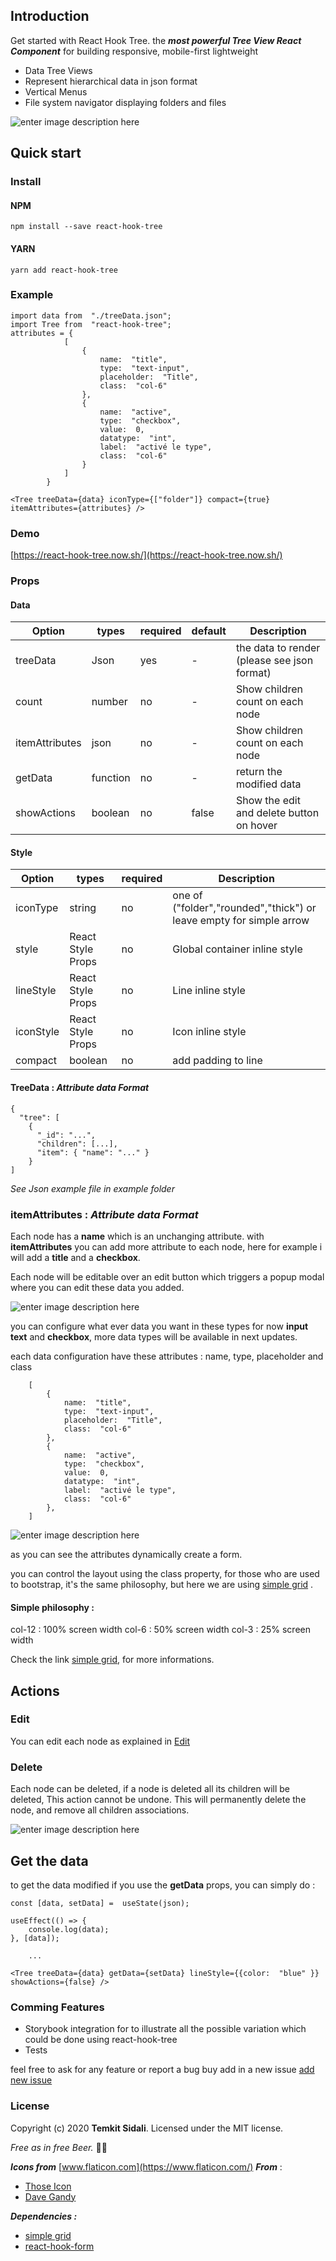 ## Introduction

Get started with React Hook Tree. the **_most powerful Tree View React Component_** for building responsive, mobile-first lightweight

- Data Tree Views
- Represent hierarchical data in json format
- Vertical Menus
- File system navigator displaying folders and files

![enter image description here](https://temkit-sidali.s3.eu-west-3.amazonaws.com/Capture%20d%E2%80%99e%CC%81cran%202020-03-18%20a%CC%80%2016.18.25.png)

## Quick start

### Install

#### NPM

    npm install --save react-hook-tree

#### YARN

    yarn add react-hook-tree

### Example

    import data from  "./treeData.json";
    import Tree from  "react-hook-tree";
    attributes = {
    		    [
    			    {
    				    name:  "title",
    				    type:  "text-input",
    				    placeholder:  "Title",
    				    class:  "col-6"
    			    },
    			    {
    				    name:  "active",
    				    type:  "checkbox",
    				    value:  0,
    				    datatype:  "int",
    				    label:  "activé le type",
    				    class:  "col-6"
    			    }
    		    ]
    	    }

    <Tree treeData={data} iconType={["folder"]} compact={true} itemAttributes={attributes} />

### Demo

[https://react-hook-tree.now.sh/](https://react-hook-tree.now.sh/)

### Props

#### Data

| Option         | types    | required | default | Description                                 |
| -------------- | -------- | -------- | ------- | ------------------------------------------- |
| treeData       | Json     | yes      | -       | the data to render (please see json format) |
| count          | number   | no       | -       | Show children count on each node            |
| itemAttributes | json     | no       | -       | Show children count on each node            |
| getData        | function | no       | -       | return the modified data                    |
| showActions    | boolean  | no       | false   | Show the edit and delete button on hover    |

#### Style

| Option    | types             | required | Description                                                         |
| --------- | ----------------- | -------- | ------------------------------------------------------------------- |
| iconType  | string            | no       | one of ("folder","rounded","thick") or leave empty for simple arrow |
| style     | React Style Props | no       | Global container inline style                                       |
| lineStyle | React Style Props | no       | Line inline style                                                   |
| iconStyle | React Style Props | no       | Icon inline style                                                   |
| compact   | boolean           | no       | add padding to line                                                 |

#### TreeData : _Attribute data Format_

    {
      "tree": [
        {
          "_id": "...",
          "children": [...],
          "item": { "name": "..." }
        }
    ]

_See Json example file in example folder_

### <a name="edit"></a> itemAttributes : _Attribute data Format_

Each node has a **name** which is an unchanging attribute.
with **itemAttributes** you can add more attribute to each node, here for example i will add a **title** and a **checkbox**.

Each node will be editable over an edit button which triggers a popup modal where you can edit these data you added.

![enter image description here](https://temkit-sidali.s3.eu-west-3.amazonaws.com/Capture%20d%E2%80%99e%CC%81cran%202020-03-18%20a%CC%80%2016.52.58.png)

you can configure what ever data you want in these types for now **input text** and **checkbox**, more data types will be available in next updates.

each data configuration have these attributes : name, type, placeholder and class

        [
    	    {
    		    name:  "title",
    		    type:  "text-input",
    		    placeholder:  "Title",
    		    class:  "col-6"
    	    },
    	    {
    		    name:  "active",
    		    type:  "checkbox",
    		    value:  0,
    		    datatype:  "int",
    		    label:  "activé le type",
    		    class:  "col-6"
    		},
        ]

![enter image description here](https://temkit-sidali.s3.eu-west-3.amazonaws.com/Capture%20d%E2%80%99e%CC%81cran%202020-03-18%20a%CC%80%2016.19.55.png)

as you can see the attributes dynamically create a form.

you can control the layout using the class property, for those who are used to bootstrap, it's the same philosophy, but here we are using [simple grid](https://github.com/zachacole/Simple-Grid) .

#### Simple philosophy :

col-12 : 100% screen width
col-6 : 50% screen width
col-3 : 25% screen width

Check the link [simple grid](https://github.com/zachacole/Simple-Grid), for more informations.

## Actions

### Edit

You can edit each node as explained in [Edit](#edit)

### Delete

Each node can be deleted,
if a node is deleted all its children will be deleted, This action cannot be undone. This will permanently delete the node, and remove all children associations.

![enter image description here](https://temkit-sidali.s3.eu-west-3.amazonaws.com/Capture%20d%E2%80%99e%CC%81cran%202020-03-18%20a%CC%80%2016.19.29.png)

## Get the data

to get the data modified if you use the **getData** props, you can simply do :

    const [data, setData] =  useState(json);

    useEffect(() => {
        console.log(data);
    }, [data]);

    	...

    <Tree treeData={data} getData={setData} lineStyle={{color:  "blue" }} showActions={false} />

### Comming Features

- Storybook integration for to illustrate all the possible variation which could be done using react-hook-tree
- Tests

feel free to ask for any feature or report a bug buy add in a new issue [add new issue ](https://github.com/Temkit/react-hook-tree/issues/new)

### License

Copyright (c) 2020 **Temkit Sidali**.
Licensed under the MIT license.

_Free as in free Beer._ [](https://graphemica.com/%F0%9F%8D%BA)🍺🍺

**_Icons from_** [www.flaticon.com](https://www.flaticon.com/) **_From_** :

- [Those Icon](https://www.flaticon.com/authors/those-icons)
- [Dave Gandy](https://www.flaticon.com/authors/dave-gandy)

**_Dependencies :_**

- [simple grid](https://github.com/zachacole/Simple-Grid)
- [react-hook-form](https://github.com/react-hook-form/react-hook-form)
